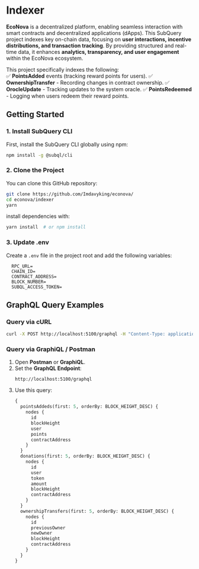 # Indexer

**EcoNova** is a decentralized platform, enabling seamless interaction with smart contracts and decentralized applications (dApps). This SubQuery project indexes key on-chain data, focusing on **user interactions, incentive distributions, and transaction tracking**. By providing structured and real-time data, it enhances **analytics, transparency, and user engagement** within the EcoNova ecosystem.

This project specifically indexes the following:  
✅ **PointsAdded** events (tracking reward points for users).
✅ **OwnershipTransfer** - Recording changes in contract ownership.
✅ **OrocleUpdate** - Tracking updates to the system oracle.
✅ **PointsRedeemed** - Logging when users redeem their reward points.

## **Getting Started**

### **1. Install SubQuery CLI**

First, install the SubQuery CLI globally using npm:

```sh
npm install -g @subql/cli
```

### **2. Clone the Project**

You can clone this GitHub repository:

```sh
git clone https://github.com/Imdavyking/econova/
cd econova/indexer
yarn
```

install dependencies with:

```sh
yarn install  # or npm install
```

### **3. Update .env**

Create a `.env` file in the project root and add the following variables:

```env
  RPC_URL=
  CHAIN_ID=
  CONTRACT_ADDRESS=
  BLOCK_NUMBER=
  SUBQL_ACCESS_TOKEN=
```

## **GraphQL Query Examples**
### **Query via cURL**
```sh
curl -X POST http://localhost:5100/graphql -H "Content-Type: application/json" --data '{"query":"{ pointsAddeds(first: 5, orderBy: BLOCK_HEIGHT_DESC) { nodes { id blockHeight user points contractAddress } } donations(first: 5, orderBy: BLOCK_HEIGHT_DESC) { nodes { id user token amount blockHeight contractAddress } } ownershipTransfers(first: 5, orderBy: BLOCK_HEIGHT_DESC) { nodes { id previousOwner newOwner blockHeight contractAddress } } }"}'
```

### **Query via GraphiQL / Postman**
1. Open **Postman** or **GraphiQL**.
2. Set the **GraphQL Endpoint**:  
   ```
   http://localhost:5100/graphql
   ```
3. Use this query:
   ```graphql
   {
     pointsAddeds(first: 5, orderBy: BLOCK_HEIGHT_DESC) {
       nodes {
         id
         blockHeight
         user
         points
         contractAddress
       }
     }
     donations(first: 5, orderBy: BLOCK_HEIGHT_DESC) {
       nodes {
         id
         user
         token
         amount
         blockHeight
         contractAddress
       }
     }
     ownershipTransfers(first: 5, orderBy: BLOCK_HEIGHT_DESC) {
       nodes {
         id
         previousOwner
         newOwner
         blockHeight
         contractAddress
       }
     }
   }
   ```